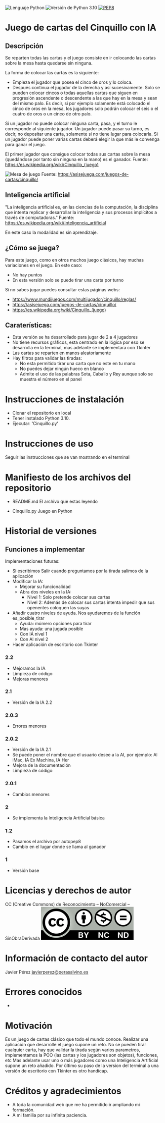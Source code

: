 ![Lenguaje Python](https://img.shields.io/badge/Lenguaje-Python-green)
![Versión de Python 3.10](https://img.shields.io/badge/Versión%20de%20Python-3.10-green)
[![PEP8](https://img.shields.io/badge/code%20style-pep8-orange.svg)](https://www.python.org/dev/peps/pep-0008/)


# Juego de cartas del Cinquillo con IA
## Descripción
Se reparten todas las cartas y el juego consiste en ir colocando las cartas sobre la mesa hasta quedarse sin ninguna.

La forma de colocar las cartas es la siguiente:
- Empieza el jugador que posea el cinco de oros y lo coloca.
- Después continua el jugador de la derecha y así sucesivamente.
Solo se pueden colocar cincos o todas aquellas cartas que siguen en progresión ascendente o descendente a las que hay en la mesa y sean del mismo palo. Es decir, si por ejemplo solamente está colocado el cinco de oros en la mesa, los jugadores solo podrán colocar el seis o el cuatro de oros o un cinco de otro palo.

Si un jugador no puede colocar ninguna carta, pasa, y el turno le corresponde al siguiente jugador. Un jugador puede pasar su turno, es decir, no depositar una carta, solamente si no tiene lugar para colocarla. Si un jugador puede poner varias cartas deberá elegir la que más le convenga para ganar el juego.

El primer jugador que consigue colocar todas sus cartas sobre la mesa (quedándose por tanto sin ninguna en la mano) es el ganador.
Fuente: https://es.wikipedia.org/wiki/Cinquillo_(juego)

![Mesa de juego](https://asisejuega.com/wp-content/uploads/2022/06/Cinquillo-1.jpg)
Fuente: https://asisejuega.com/juegos-de-cartas/cinquillo/


## Inteligencia artificial
"La inteligencia artificial es, en las ciencias de la computación, la disciplina que intenta replicar y desarrollar la inteligencia y sus procesos implícitos a través de computadoras."
Fuente: https://es.wikipedia.org/wiki/Inteligencia_artificial

En este caso la modalidad es sin aprendizaje.


## ¿Cómo se juega?
Para este juego, como en otros muchos juego clásicos, hay muchas variaciones en el juego. En este caso:
- No hay puntos
- En esta versión solo se puede tirar una carta por turno

Si no sabes jugar puedes consultar estas páginas webs:
- https://www.mundijuegos.com/multijugador/cinquillo/reglas/
- https://asisejuega.com/juegos-de-cartas/cinquillo/
- https://es.wikipedia.org/wiki/Cinquillo_(juego)


## Caraterísticas:
- Esta versión se ha desarrollado para jugar de 2 a 4 jugadores
- No tiene recursos gráficos, esta centrado en la lógica por eso se desarrolla en la terminal, mas adelante se implementara con Tkinter
- Las cartas se reparten en manos aleatoriamente
- Hay filtros para validar las tiradas:
  - No esta permitido tirar una carta que no este en tu mano
  - No puedes dejar ningún hueco en blanco
  - Admite el uso de las palabras Sota, Caballo y Rey aunque solo se muestra el número en el panel


# Instrucciones de instalación
- Clonar el repositorio en local
- Tener instalado Python 3.10.
- Ejecutar: 'Cinquillo.py'


# Instrucciones de uso
Seguir las instrucciones que se van mostrando en el terminal


# Manifiesto de los archivos del repositorio
- README.md
  El archivo que estas leyendo

- Cinquillo.py
  Juego en Python


# Historial de versiones
## Funciones a implementar
Implementaciones futuras:
- Si escribimos Salir cuando preguntamos por la tirada salimos de la aplicación
- Modificar la IA:
  - Mejorar su funcionalidad
  - Abra dos niveles en la IA:
    - Nivel 1: Solo pretende colocar sus cartas
    - Nivel 2: Además de colocar sus cartas intenta impedir que sus openentes coloquen las suyas
- Añadir cuatro niveles de ayuda. Nos ayudaremos de la función es_posible_tirar
    - Ayuda: múmero opciones para tirar
    - Mas ayuda: una jugada posible
    - Con IA nivel 1
    - Con AI nivel 2
- Hacer aplicación de escritorio con Tkinter

### 2.2
- Mejoramos la IA
- Limpieza de código
- Mejoras menores

### 2.1
- Versión de la IA 2.2

### 2.0.3
- Errores menores

### 2.0.2
- Versión de la IA 2.1
- Se puede poner el nombre que el usuario desee a la AI, por ejemplo: AI iMac, IA Ex Machina, IA Her
- Mejora de la documentación
- Limpieza de código

### 2.0.1
- Cambios menores

### 2
- Se implementa la Inteligencia Artificial básica

### 1.2
- Pasamos el archivo por autopep8
- Cambio en el lugar donde se llama al ganador

### 1
- Versión base


# Licencias y derechos de autor
CC (Creative Commons) de Reconocimiento – NoComercial – SinObraDerivada
![CC (Creative Commons) de Reconocimiento – NoComercial – SinObraDerivada](https://raw.githubusercontent.com/JavierPerezManzanaro/Maquetacion-de-masivos-responsive-html-con-noticias/main/Reconocimiento-no-comercial-sin-obra-derivada.png)


# Información de contacto del autor
Javier Pérez
javierperez@perasalvino.es


# Errores conocidos
-


# Motivación
Es un juego de cartas clásico que todo el mundo conoce. Realizar una aplicación que desarrolle el juego supone un reto. No se pueden tirar cualquier carta, hay que validar la tirada según varios parametros, implementamos la POO (las cartas y los jugadores son objetos), funciones, etc
Mas adelante usar uno o más jugadores como una Inteligencia Artificial supone un reto añadido.
Por último su paso de la version del terminal a una versión de escritorio con Tkinter es otro handicap.

# Créditos y agradecimientos
- A toda la comunidad web que me ha permitido ir ampliando mi formación.
- A mi familia por su infinita paciencia.
